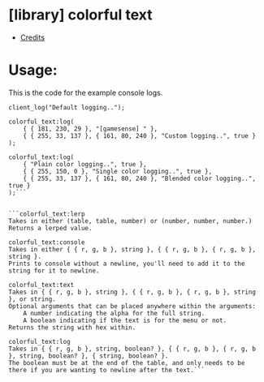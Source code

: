 # [library] colorful text
- [Credits](https://gamesense.pub/forums/viewtopic.php?id=37410)

# Usage:
This is the code for the example console logs.
```
client_log("Default logging..");

colorful_text:log(
    { { 181, 230, 29 }, "[gamesense] " },
    { { 255, 33, 137 }, { 161, 80, 240 }, "Custom logging..", true }
);

colorful_text:log(
    { "Plain color logging..", true },
    { { 255, 150, 0 }, "Single color logging..", true },
    { { 255, 33, 137 }, { 161, 80, 240 }, "Blended color logging..", true }
);```


```colorful_text:lerp
Takes in either (table, table, number) or (number, number, number.)
Returns a lerped value.

colorful_text:console
Takes in either { { r, g, b }, string }, { { r, g, b }, { r, g, b }, string }.
Prints to console without a newline, you'll need to add it to the string for it to newline.

colorful_text:text
Takes in { { r, g, b }, string }, { { r, g, b }, { r, g, b }, string }, or string.
Optional arguments that can be placed anywhere within the arguments:
    A number indicating the alpha for the full string.
    A boolean indicating if the text is for the menu or not.
Returns the string with hex within.

colorful_text:log
Takes in { { r, g, b }, string, boolean? }, { { r, g, b }, { r, g, b }, string, boolean? }, { string, boolean? }.
The boolean must be at the end of the table, and only needs to be there if you are wanting to newline after the text.```
